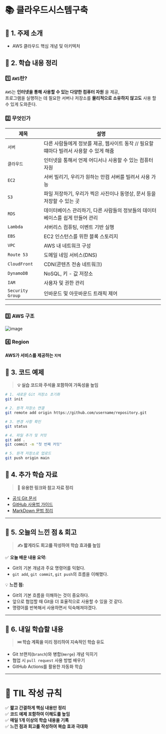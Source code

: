 # 📚 클라우드시스템구축

## **📌 1. 주제 소개**  
-  AWS 클라우드 핵심 개념 및 아키텍처

## **📌 2. 학습 내용 정리**  

### **1️⃣ `AWS`란?**
`AWS`는 **인터넷을 통해 사용할 수 있는 다양한 컴퓨터 자원** 을 제공,  
프로그램을 실행하는 데 필요한 서버나 저장소를 **물리적으로 소유하지 않고도** 사용 할 수 있게 도와준다.  

### **2️⃣ 무엇인가**
| 제목 | 설명 |
|--------|------|
| `서버` | 다른 사람들에게 정보를 제공, 웹사이트 동작 // 필요할 떄마다 빌려서 사용할 수 있게 해쥼 |
| `클라우드` | 인터넷을 통해서 언제 어디서나 사용할 수 있는 컴퓨터 자원 |
| `EC2` | 서버 빌리기, 우리가 원하는 만컴 서버를 빌려서 사용 가능 |
| `S3` | 파일 저장하기, 우리가 찍은 사진이나 동영상, 문서 등을 저장할 수 있는 곳 |
| `RDS` | 데이터베이스 관리하기, 다른 사람들의 정보들의 데이터베이스를 쉽게 만들어 관리 |
| `Lambda` | 서버리스 컴퓨팅, 이벤트 기반 실행 |
| `EBS` | EC2 인스턴스를 위한 블록 스토리지 |
| `VPC` | AWS 내 네트워크 구성 |
| `Route 53` | 도메일 네임 서비스(DNS) |
| `CloudFront` | CDN(콘텐츠 전송 네트워크) |
| `DynamoDB` | NoSQL, 키 - 값 저장소 |
| `IAM` | 사용자 및 권한 관리 |
| `Security Group` | 인바운드 및 아웃바운드 트래픽 제어 |
---

### **3️⃣ AWS 구조**
![image](https://github.com/user-attachments/assets/21c3b20d-c54f-4e7d-a5df-8c0c034dfd8f)

### **4️⃣ Region**
**AWS가 서비스를 제공하는 `지억`**



## **📌 3. 코드 예제**  
> **💡 실습 코드와 주석을 포함하여 가독성을 높임**  

```bash
# 1. 새로운 Git 저장소 초기화
git init

# 2. 원격 저장소 연결
git remote add origin https://github.com/username/repository.git

# 3. 변경 사항 확인
git status

# 4. 파일 추가 및 커밋
git add .
git commit -m "첫 번째 커밋"

# 5. 원격 저장소로 업로드
git push origin main
```
## 📌 4. 추가 학습 자료  
> **🔗 유용한 링크와 참고 자료 정리**  

- [공식 Git 문서](https://git-scm.com/doc)  
- [GitHub 사용법 가이드](https://docs.github.com/en)  
- [MarkDown 문법 정리](https://www.markdownguide.org/)  

---

## 📌 5. 오늘의 느낀 점 & 회고  
> **✍️ 짧게라도 회고를 작성하여 학습 효과를 높임**  

✅ **오늘 배운 내용 요약:**  
- Git의 기본 개념과 주요 명령어를 익혔다.  
- `git add`, `git commit`, `git push`의 흐름을 이해했다.  

💡 **느낀 점:**  
- Git의 기본 흐름을 이해하는 것이 중요하다.  
- 앞으로 협업할 때 Git을 더 효율적으로 사용할 수 있을 것 같다.  
- 명령어를 반복해서 사용하면서 익숙해져야겠다.  

---

## 📌 6. 내일 학습할 내용  
> **⏭️ 학습 계획을 미리 정리하여 지속적인 학습 유도**  

- Git 브랜치(`branch`)와 병합(`merge`) 개념 익히기  
- 협업 시 `pull request` 사용 방법 배우기  
- GitHub Actions를 활용한 자동화 학습  

---

# 🎯 **TIL 작성 규칙**  
✅ **짧고 간결하게 핵심 내용만 정리**  
✅ **코드 예제 포함하여 이해도를 높임**  
✅ **매일 1개 이상의 학습 내용을 기록**  
✅ **느낀 점과 회고를 작성하여 복습 효과 극대화**  
